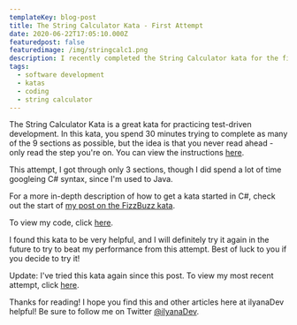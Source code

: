 ```yaml
---
templateKey: blog-post
title: The String Calculator Kata - First Attempt
date: 2020-06-22T17:05:10.000Z
featuredpost: false
featuredimage: /img/stringcalc1.png
description: I recently completed the String Calculator kata for the first time. I got through three of nine sections in the 30 minutes provided.
tags:
  - software development
  - katas
  - coding
  - string calculator
---
```


The String Calculator Kata is a great kata for practicing test-driven development. In this kata, you spend 30 minutes trying to complete as many of the 9 sections as possible, but the idea is that you never read ahead - only read the step you're on. You can view the instructions [here](https://github.com/ardalis/kata-catalog/blob/master/katas/String%20Calculator.md).

This attempt, I got through only 3 sections, though I did spend a lot of time googleing C# syntax, since I'm used to Java.

For a more in-depth description of how to get a kata started in C#, check out the start of [my post on the FizzBuzz kata](https://ilyana.dev/blog/2020-06-22-fizzbuzz-kata-PPP/).

To view my code, click [here](https://github.com/ilyanaDev/KataPractice/tree/master/StringCalculator/2020-06-22).

I found this kata to be very helpful, and I will definitely try it again in the future to try to beat my performance from this attempt. Best of luck to you if you decide to try it!

Update: I've tried this kata again since this post. To view my most recent attempt, click [here](https://ilyana.dev/blog/2020-07-10-string-calculator-kata-secondtry/).

Thanks for reading! I hope you find this and other articles here at ilyanaDev helpful! Be sure to follow me on Twitter [@ilyanaDev](https://twitter.com/ilyanaDev).
